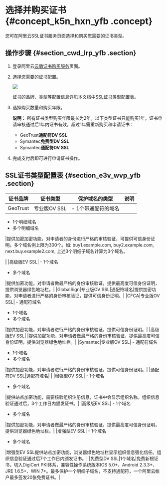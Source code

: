 # 选择并购买证书 {#concept_k5n_hxn_yfb .concept}

您可在阿里云SSL证书服务页面选择和购买您需要的证书类型。

## 操作步骤 {#section_cwd_lrp_yfb .section}

1.  登录阿里云[云盾证书购买服务](http://icms.alibaba-inc.com/tasks/submitted/review/127219?version=447)页面。
2.  选择您需要的证书配置。

    ![](http://static-aliyun-doc.oss-cn-hangzhou.aliyuncs.com/assets/img/65312/154350159533353_zh-CN.png)

    证书的品牌、类型等配置信息详见本文档中[SSL证书类型配置表](#section_e3v_wvp_yfb)。

3.  选择购买数量和购买年限。

    **说明：** 所有证书类型购买年限最长为2年。以下类型证书只能购买1年，证书申请审核通过后1年内证书有效，超过1年需重新购买和申请证书：

    -   GeoTrust**通配符DV SSL**
    -   Symantec**免费型DV SSL**
    -   Symantec**通配符DV SSL**
4.  完成支付后即可进行申请证书操作。

## SSL证书类型配置表 {#section_e3v_wvp_yfb .section}

|证书品牌|证书类型|保护域名的类型|说明|
|----|----|-------|--|
|GeoTrust|专业版OV SSL| -   1个带通配符的域名
-   1个明细域名
-   多个明细域名

 |提供加密加密功能，对申请者的身份进行严格的审核验证，可提供可信身份证明。多个域名例上限为300个。如: buy1.example.com, buy2.example.com, next.buy.example2.com, 上述3个明细子域名计算为3个域名。

|
|高级版EV SSL| -   1个域名
-   多个域名

 |提供加密功能，对申请者做最严格的身份审核验证，提供最高度可信身份证明，提供浏览器绿色地址栏。|
|GlobalSign|专业版OV SSL|通配符域名|提供加密功能，对申请者进行严格的身份审核验证，提供可信身份证明。|
|CFCA|专业版OV SSL| -   通配符域名
-   1个域名
-   多个域名

 |提供加密功能，对申请者进行严格的身份审核验证，提供可信身份证明。|
|高级版EV SSL| |提供加密功能，对申请者做最严格的身份审核验证，提供最高度可信身份证明，提供浏览器绿色地址栏。|
|Symantec|专业版OV SSL| -   通配符域名
-   1个域名
-   多个域名

 |提供加密功能，对申请者进行严格的身份审核验证，提供可信身份证明。|
|通配符DV SSL|通配符域名| |
|增强型OV SSL| -   1个域名
-   多个域名

 |提供站点加密功能，需要核验组织注册信息，证书中会显示组织名称。组织信息验证通过后，3个工作日内颁发证书。|
|高级版EV SSL| -   1个域名
-   多个域名

 |提供加密功能，对申请者做最严格的身份审核验证，提供最高度可信身份证明，提供浏览器绿色地址栏。|
|增强型EV SSL| -   1个域名
-   多个域名

 |增强型EV SSL提供站点加密功能，浏览器绿色地址栏显示组织信息强化信任。组织信息验证通过后7个工作日内颁发证书。|
|免费型DV SSL|1个域名|免费新根证书，切入DigiCert PKI体系，兼容性操作系统版本IOS 5.0+、Android 2.3.3+、JRE 1.6.5+、WIN 7+。最多保护一个明细子域名，不支持通配符，一个阿里云帐户最多签发20张免费证书。|

